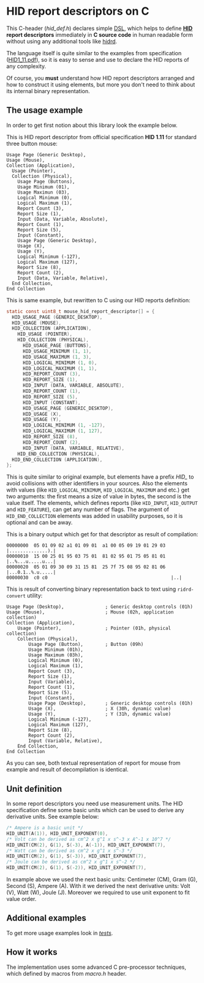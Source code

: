 # HID report descriptors on C

This C-header (*hid_def.h*) declares simple [DSL](https://en.wikipedia.org/wiki/Domain-specific_language), which helps to define **[HID](https://en.wikipedia.org/wiki/USB_HID) report descriptors** immediately in **C source code** in human readable form without using any additional tools like [hidrd](https://github.com/DIGImend/hidrd).

The language itself is quite similar to the examples from specification ([HID1_11.pdf](https://www.usb.org/developers/hidpage/HID1_11.pdf)), so it is easy to sense and use to declare the HID reports of any complexity.

Of course, you **must** understand how HID report descriptors arranged and how to construct it using elements, but more you don't need to think about its internal binary representation.

## The usage example

In order to get first notion about this library look the example below.

This is HID report descriptor from official specification **HID 1.11** for standard three button mouse:

```
Usage Page (Generic Desktop),
Usage (Mouse),
Collection (Application),
  Usage (Pointer),
  Collection (Physical),
    Usage Page (Buttons),
    Usage Minimum (01),
    Usage Maximun (03),
    Logical Minimum (0),
    Logical Maximum (1),
    Report Count (3),
    Report Size (1),
    Input (Data, Variable, Absolute),
    Report Count (1),
    Report Size (5),
    Input (Constant),
    Usage Page (Generic Desktop),
    Usage (X),
    Usage (Y),
    Logical Minimum (-127),
    Logical Maximum (127),
    Report Size (8),
    Report Count (2),
    Input (Data, Variable, Relative),
  End Collection,
End Collection
```

This is same example, but rewritten to C using our HID reports definition:

```C
static const uint8_t mouse_hid_report_descriptor[] = {
  HID_USAGE_PAGE (GENERIC_DESKTOP),
  HID_USAGE (MOUSE),
  HID_COLLECTION (APPLICATION),
    HID_USAGE (POINTER),
    HID_COLLECTION (PHYSICAL),
      HID_USAGE_PAGE (BUTTONS),
      HID_USAGE_MINIMUM (1, 1),
      HID_USAGE_MAXIMUM (1, 3),
      HID_LOGICAL_MINIMUM (1, 0),
      HID_LOGICAL_MAXIMUM (1, 1),
      HID_REPORT_COUNT (3),
      HID_REPORT_SIZE (1),
      HID_INPUT (DATA, VARIABLE, ABSOLUTE),
      HID_REPORT_COUNT (1),
      HID_REPORT_SIZE (5),
      HID_INPUT (CONSTANT),
      HID_USAGE_PAGE (GENERIC_DESKTOP),
      HID_USAGE (X),
      HID_USAGE (Y),
      HID_LOGICAL_MINIMUM (1, -127),
      HID_LOGICAL_MAXIMUM (1, 127),
      HID_REPORT_SIZE (8),
      HID_REPORT_COUNT (2),
      HID_INPUT (DATA, VARIABLE, RELATIVE),
    HID_END_COLLECTION (PHYSICAL),
  HID_END_COLLECTION (APPLICATION),
};
```

This is quite similar to original example, but elements have a prefix *HID_* to avoid collisions with other identifiers in your sources. Also the elements with values (like `HID_LOGICAL_MINIMUM`, `HID_LOGICAL_MAXIMUM` and etc.) get two arguments: the first means a size of value in bytes, the second is the value itself. The elements, which defines reports (like `HID_INPUT`, `HID_OUTPUT` and `HID_FEATURE`), can get any number of flags. The argument of `HID_END_COLLECTION` elements was added in usability purposes, so it is optional and can be away.

This is a binary output which get for that descriptor as result of compilation:

```
00000000  05 01 09 02 a1 01 09 01  a1 00 05 09 19 01 29 03  |..............).|
00000010  15 00 25 01 95 03 75 01  81 02 95 01 75 05 81 01  |..%...u.....u...|
00000020  05 01 09 30 09 31 15 81  25 7f 75 08 95 02 81 06  |...0.1..%.u.....|
00000030  c0 c0                                             |..|
```

This is result of converting binary representation back to text using `ridrd-convert` utility:

```
Usage Page (Desktop),               ; Generic desktop controls (01h)
Usage (Mouse),                      ; Mouse (02h, application collection)
Collection (Application),
    Usage (Pointer),                ; Pointer (01h, physical collection)
    Collection (Physical),
        Usage Page (Button),        ; Button (09h)
        Usage Minimum (01h),
        Usage Maximum (03h),
        Logical Minimum (0),
        Logical Maximum (1),
        Report Count (3),
        Report Size (1),
        Input (Variable),
        Report Count (1),
        Report Size (5),
        Input (Constant),
        Usage Page (Desktop),       ; Generic desktop controls (01h)
        Usage (X),                  ; X (30h, dynamic value)
        Usage (Y),                  ; Y (31h, dynamic value)
        Logical Minimum (-127),
        Logical Maximum (127),
        Report Size (8),
        Report Count (2),
        Input (Variable, Relative),
    End Collection,
End Collection
```

As you can see, both textual representation of report for mouse from example and result of decompilation is identical.

## Unit definition

In some report descriptors you need use measurement units. The HID specification define some basic units which can be used to derive any derivative units. See example below:

```C
/* Ampere is a basic unit */
HID_UNIT(A(1)), HID_UNIT_EXPONENT(0),
/* Volt can be derived as cm^2 x g^1 x s^-3 x A^-1 x 10^7 */
HID_UNIT(CM(2), G(1), S(-3), A(-1)), HID_UNIT_EXPONENT(7),
/* Watt can be derived as cm^2 x g^1 x s^-3 */
HID_UNIT(CM(2), G(1), S(-3)), HID_UNIT_EXPONENT(7),
/* Joule can be derived as cm^2 x g^1 x s^-2 */
HID_UNIT(CM(2), G(1), S(-2)), HID_UNIT_EXPONENT(7),
```

In example above we used the next basic units: Centimeter (CM), Gram (G), Second (S), Ampere (A). With it we derived the next derivative units: Volt (V), Watt (W), Joule (J). Moreover we required to use unit exponent to fit value order.

## Additional examples

To get more usage examples look in *[tests](test/hid_def.c)*.

## How it works

The implementation uses some advanced C pre-processor techniques, which defined by macros from *macro.h* header.
